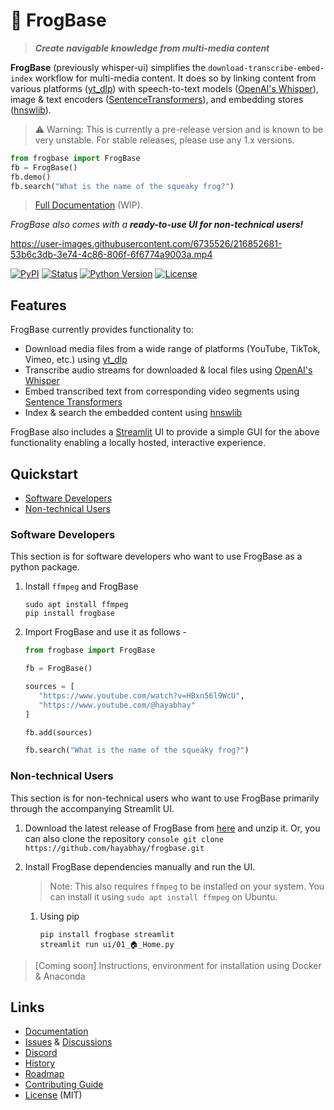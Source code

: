 # 🐸 FrogBase

> _**Create navigable knowledge from multi-media content**_

**FrogBase** (previously whisper-ui) simplifies the `download-transcribe-embed-index` workflow for multi-media content.
It does so by linking content from various platforms
([yt_dlp](https://github.com/yt-dlp/yt-dlp))
with speech-to-text models ([OpenAI's Whisper](https://github.com/openai/whisper)),
image & text encoders ([SentenceTransformers](https://github.com/UKPLab/sentence-transformers)),
and embedding stores ([hnswlib](https://github.com/nmslib/hnswlib)).

> ⚠️ Warning: This is currently a pre-release version and is known to be very unstable. For stable releases, please use any 1.x versions.

```python
from frogbase import FrogBase
fb = FrogBase()
fb.demo()
fb.search("What is the name of the squeaky frog?")
```

> [Full Documentation](https://hayabhay.github.io/frogbase/) (WIP).

_FrogBase also comes with a **ready-to-use UI for non-technical users!**_

https://user-images.githubusercontent.com/6735526/216852681-53b6c3db-3e74-4c86-806f-6f6774a9003a.mp4

[![PyPI](https://img.shields.io/pypi/v/frogbase.svg)][pypi_]
[![Status](https://img.shields.io/pypi/status/frogbase.svg)][status]
[![Python Version](https://img.shields.io/pypi/pyversions/frogbase)][python version]
[![License](https://img.shields.io/pypi/l/frogbase)][license]

[pypi_]: https://pypi.org/project/frogbase/
[status]: https://pypi.org/project/frogbase/
[python version]: https://pypi.org/project/frogbase
[license]: https://github.com/hayabhay/frogbase/blob/main/LICENSE

## Features

FrogBase currently provides functionality to:

- Download media files from a wide range of platforms (YouTube, TikTok, Vimeo, etc.) using [yt_dlp](https://github.com/yt-dlp/yt-dlp)
- Transcribe audio streams for downloaded & local files using [OpenAI's Whisper](https://openai.com/blog/whisper/)
- Embed transcribed text from corresponding video segments using [Sentence Transformers](https://www.sbert.net/)
- Index & search the embedded content using [hnswlib](https://github.com/nmslib/hnswlib)

FrogBase also includes a [Streamlit](https://streamlit.io/) UI to provide a simple GUI for the above functionality enabling a locally hosted, interactive experience.

## Quickstart

- [Software Developers](###Developers)
- [Non-technical Users](###Non-technical-Users)

### Software Developers

This section is for software developers who want to use FrogBase as a python package.

1. Install `ffmpeg` and FrogBase

   ```console
   sudo apt install ffmpeg
   pip install frogbase
   ```

2. Import FrogBase and use it as follows -

   ```python
   from frogbase import FrogBase

   fb = FrogBase()

   sources = [
      "https://www.youtube.com/watch?v=HBxn56l9WcU",
      "https://www.youtube.com/@hayabhay"
   ]

   fb.add(sources)

   fb.search("What is the name of the squeaky frog?")
   ```

### Non-technical Users

This section is for non-technical users who want to use FrogBase primarily through the accompanying Streamlit UI.

1. Download the latest release of FrogBase from [here](https://github.com/hayabhay/frogbase/archive/refs/heads/main.zip) and unzip it.
   Or, you can also clone the repository
   `console
git clone https://github.com/hayabhay/frogbase.git
`

2. Install FrogBase dependencies manually and run the UI.

   > Note: This also requires `ffmpeg` to be installed on your system. You can install it using `sudo apt install ffmpeg` on Ubuntu.

   1. Using pip

      ```console
      pip install frogbase streamlit
      streamlit run ui/01_🏠_Home.py
      ```

> [Coming soon] Instructions, environment for installation using Docker & Anaconda

## Links

- [Documentation](https://hayabhay.github.io/frogbase/)
- [Issues](https://github.com/hayabhay/frogbase/issues) & [Discussions](https://github.com/hayabhay/frogbase/discussions)
- [Discord](https://discord.gg/HKkpnx8pU)
- [History](docs/history.md)
- [Roadmap](docs/roadmap.md)
- [Contributing Guide](docs/contributing.md)
- [License](LICENSE) (MIT)
